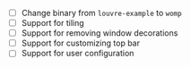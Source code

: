 - [ ] Change binary from `louvre-example` to `womp`
- [ ] Support for tiling
- [ ] Support for removing window decorations
- [ ] Support for customizing top bar
- [ ] Support for user configuration
